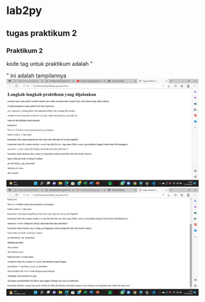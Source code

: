 # lab2py
## tugas praktikum 2

### Praktikum 2
kode tag untuk praktikum adalah "<p>"
ini adalah tampilannya 
![Gambar 1](screenshot/ss1.png)
![Gambar 2](screenshot/ss2.png)